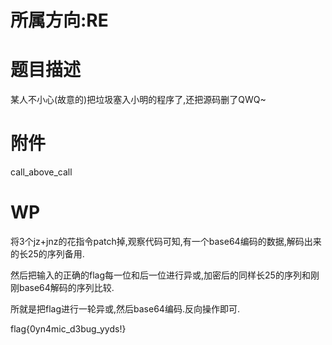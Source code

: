 # 所属方向:RE

# 题目描述

某人不小心(故意的)把垃圾塞入小明的程序了,还把源码删了QWQ~

# 附件

call_above_call

# WP

将3个jz+jnz的花指令patch掉,观察代码可知,有一个base64编码的数据,解码出来的长25的序列备用.

然后把输入的正确的flag每一位和后一位进行异或,加密后的同样长25的序列和刚刚base64解码的序列比较.

所就是把flag进行一轮异或,然后base64编码.反向操作即可.

flag{0yn4mic_d3bug_yyds!}